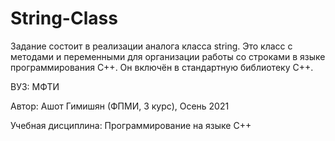 # String-Class
Задание состоит в реализации аналога класса string. Это класс с методами и переменными для организации работы со строками в языке программирования C++. Он включён в стандартную библиотеку C++.

ВУЗ: МФТИ

Автор: Ашот Гимишян (ФПМИ, 3 курс), Осень 2021

Учебная дисциплина: Программирование на языке C++
